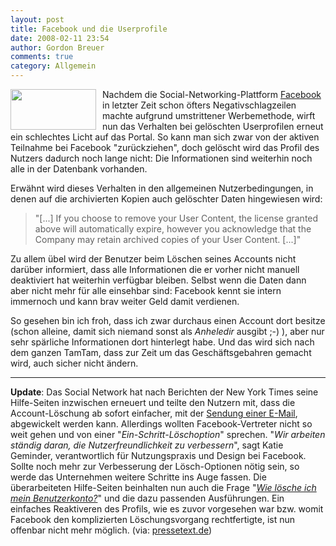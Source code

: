 ```yaml
---
layout: post
title: Facebook und die Userprofile
date: 2008-02-11 23:54
author: Gordon Breuer
comments: true
category: Allgemein
---
```

<p><img style="margin: 0px 10px 0px 0px" height="65" src="http://anheledirwp.blob.core.windows.net/wordpress/2008/02/welcome_3.gif" width="137" align="left" /> Nachdem die Social-Networking-Plattform <a href="http://www.facebook.com" target="_blank">Facebook</a> in letzter Zeit schon &#246;fters Negativschlagzeilen machte aufgrund umstrittener Werbemethode, wirft nun das Verhalten bei gel&#246;schten Userprofilen erneut ein schlechtes Licht auf das Portal. So kann man sich zwar von der aktiven Teilnahme bei Facebook &quot;zur&#252;ckziehen&quot;, doch gel&#246;scht wird das Profil des Nutzers dadurch noch lange nicht: Die Informationen sind weiterhin noch alle in der Datenbank vorhanden.</p>  <p>Erw&#228;hnt wird dieses Verhalten in den allgemeinen Nutzerbedingungen, in denen auf die archivierten Kopien auch gel&#246;schter Daten hingewiesen wird:</p>  <blockquote>   <p>&quot;[...] If you choose to remove your User Content, the license granted above will automatically expire, however you acknowledge that the Company may retain archived copies of your User Content. [...]&quot;</p> </blockquote>  <p>Zu allem &#252;bel wird der Benutzer beim L&#246;schen seines Accounts nicht dar&#252;ber informiert, dass alle Informationen die er vorher nicht manuell deaktiviert hat weiterhin verf&#252;gbar bleiben. Selbst wenn die Daten dann aber nicht mehr f&#252;r alle einsehbar sind: Facebook kennt sie intern immernoch und kann brav weiter Geld damit verdienen.</p>  <p>So gesehen bin ich froh, dass ich zwar durchaus einen Account dort besitze (schon alleine, damit sich niemand sonst als <em>Anheledir</em> ausgibt ;-) ), aber nur sehr sp&#228;rliche Informationen dort hinterlegt habe. Und das wird sich nach dem ganzen TamTam, dass zur Zeit um das Gesch&#228;ftsgebahren gemacht wird, auch sicher nicht &#228;ndern.</p>  <hr />  <p><strong>Update</strong>: Das Social Network hat nach Berichten der New York Times seine Hilfe-Seiten inzwischen erneuert und teilte den Nutzern mit, dass die Account-L&#246;schung ab sofort einfacher, mit der <a href="http://www.facebook.com/cs_forms/fshelp.php?page=9" target="_blank">Sendung einer E-Mail</a>, abgewickelt werden kann. Allerdings wollten Facebook-Vertreter nicht so weit gehen und von einer &quot;<em>Ein-Schritt-L&#246;schoption</em>&quot; sprechen. &quot;<em>Wir arbeiten st&#228;ndig daran, die Nutzerfreundlichkeit zu verbessern</em>&quot;, sagt Katie Geminder, verantwortlich f&#252;r Nutzungspraxis und Design bei Facebook. Sollte noch mehr zur Verbesserung der L&#246;sch-Optionen n&#246;tig sein, so werde das Unternehmen weitere Schritte ins Auge fassen. Die &#252;berarbeiteten Hilfe-Seiten beinhalten nun auch die Frage &quot;<em><a href="http://www.facebook.com/help.php?page=9#" target="_blank">Wie l&#246;sche ich mein Benutzerkonto?</a></em>&quot; und die dazu passenden Ausf&#252;hrungen. Ein einfaches Reaktiveren des Profils, wie es zuvor vorgesehen war bzw. womit Facebook den komplizierten L&#246;schungsvorgang rechtfertigte, ist nun offenbar nicht mehr m&#246;glich. (via: <a href="http://www.pressetext.de/pte.mc?pte=080213028" target="_blank">pressetext.de</a>)</p>
